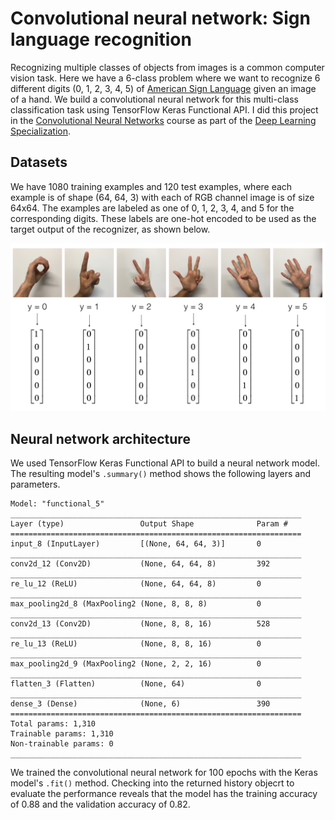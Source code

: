# Convolutional neural network: Sign language recognition
Recognizing multiple classes of objects from images is a common computer vision task. Here we have a 6-class problem where we want to recognize 6 different digits (0, 1, 2, 3, 4, 5) of [American Sign Language](https://en.wikipedia.org/wiki/American_Sign_Language) given an image of a hand. We build a convolutional neural network for this multi-class classification task using TensorFlow Keras Functional API. I did this project in the [Convolutional Neural Networks](https://www.coursera.org/learn/convolutional-neural-networks) course as part of the [Deep Learning Specialization](https://www.coursera.org/specializations/deep-learning).

## Datasets
We have 1080 training examples and 120 test examples, where each example is of shape (64, 64, 3) with each of RGB channel image is of size 64x64. The examples are labeled as one of 0, 1, 2, 3, 4, and 5 for the corresponding digits. These labels are one-hot encoded to be used as the target output of the recognizer, as shown below.

![One-hot encoding of class labels](images/SIGNS.png)

## Neural network architecture
We used TensorFlow Keras Functional API to build a neural network model. The resulting model's `.summary()` method shows the following layers and parameters.
```
Model: "functional_5"
_________________________________________________________________
Layer (type)                 Output Shape              Param #   
=================================================================
input_8 (InputLayer)         [(None, 64, 64, 3)]       0         
_________________________________________________________________
conv2d_12 (Conv2D)           (None, 64, 64, 8)         392       
_________________________________________________________________
re_lu_12 (ReLU)              (None, 64, 64, 8)         0         
_________________________________________________________________
max_pooling2d_8 (MaxPooling2 (None, 8, 8, 8)           0         
_________________________________________________________________
conv2d_13 (Conv2D)           (None, 8, 8, 16)          528       
_________________________________________________________________
re_lu_13 (ReLU)              (None, 8, 8, 16)          0         
_________________________________________________________________
max_pooling2d_9 (MaxPooling2 (None, 2, 2, 16)          0         
_________________________________________________________________
flatten_3 (Flatten)          (None, 64)                0         
_________________________________________________________________
dense_3 (Dense)              (None, 6)                 390       
=================================================================
Total params: 1,310
Trainable params: 1,310
Non-trainable params: 0
_________________________________________________________________
```
We trained the convolutional neural network for 100 epochs with the Keras model's `.fit()` method. Checking into the returned history objecrt to evaluate the performance reveals that the model has the training accuracy of 0.88 and the validation accuracy of 0.82.
